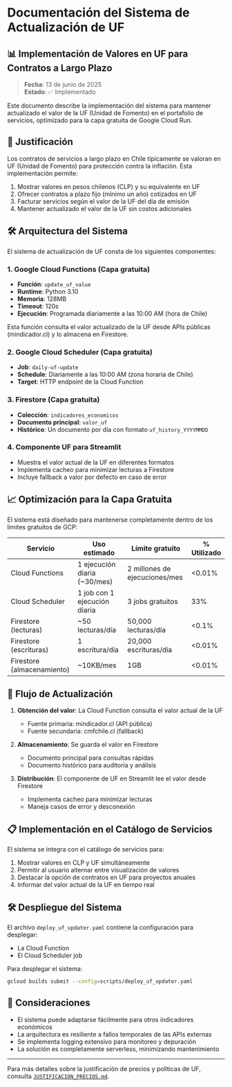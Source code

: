 # Documentación del Sistema de Actualización de UF

## 📊 Implementación de Valores en UF para Contratos a Largo Plazo

> **Fecha**: 13 de junio de 2025  
> **Estado**: ✅ Implementado

Este documento describe la implementación del sistema para mantener actualizado el valor de la UF (Unidad de Fomento) en el portafolio de servicios, optimizado para la capa gratuita de Google Cloud Run.

## 💼 Justificación

Los contratos de servicios a largo plazo en Chile típicamente se valoran en UF (Unidad de Fomento) para protección contra la inflación. Esta implementación permite:

1. Mostrar valores en pesos chilenos (CLP) y su equivalente en UF
2. Ofrecer contratos a plazo fijo (mínimo un año) cotizados en UF
3. Facturar servicios según el valor de la UF del día de emisión
4. Mantener actualizado el valor de la UF sin costos adicionales

## 🛠️ Arquitectura del Sistema

El sistema de actualización de UF consta de los siguientes componentes:

### 1. Google Cloud Functions (Capa gratuita)

- **Función**: `update_uf_value`
- **Runtime**: Python 3.10
- **Memoria**: 128MB
- **Timeout**: 120s
- **Ejecución**: Programada diariamente a las 10:00 AM (hora de Chile)

Esta función consulta el valor actualizado de la UF desde APIs públicas (mindicador.cl) y lo almacena en Firestore.

### 2. Google Cloud Scheduler (Capa gratuita)

- **Job**: `daily-uf-update`
- **Schedule**: Diariamente a las 10:00 AM (zona horaria de Chile)
- **Target**: HTTP endpoint de la Cloud Function

### 3. Firestore (Capa gratuita)

- **Colección**: `indicadores_economicos`
- **Documento principal**: `valor_uf`
- **Histórico**: Un documento por día con formato `uf_history_YYYYMMDD`

### 4. Componente UF para Streamlit

- Muestra el valor actual de la UF en diferentes formatos
- Implementa cacheo para minimizar lecturas a Firestore
- Incluye fallback a valor por defecto en caso de error

## 📈 Optimización para la Capa Gratuita

El sistema está diseñado para mantenerse completamente dentro de los límites gratuitos de GCP:

| Servicio | Uso estimado | Límite gratuito | % Utilizado |
|----------|--------------|-----------------|-------------|
| Cloud Functions | 1 ejecución diaria (~30/mes) | 2 millones de ejecuciones/mes | <0.01% |
| Cloud Scheduler | 1 job con 1 ejecución diaria | 3 jobs gratuitos | 33% |
| Firestore (lecturas) | ~50 lecturas/día | 50,000 lecturas/día | <0.1% |
| Firestore (escrituras) | 1 escritura/día | 20,000 escrituras/día | <0.01% |
| Firestore (almacenamiento) | ~10KB/mes | 1GB | <0.01% |

## 🔄 Flujo de Actualización

1. **Obtención del valor**: La Cloud Function consulta el valor actual de la UF
    - Fuente primaria: mindicador.cl (API pública)
    - Fuente secundaria: cmfchile.cl (fallback)

2. **Almacenamiento**: Se guarda el valor en Firestore
    - Documento principal para consultas rápidas
    - Documento histórico para auditoría y análisis

3. **Distribución**: El componente de UF en Streamlit lee el valor desde Firestore
    - Implementa cacheo para minimizar lecturas
    - Maneja casos de error y desconexión

## 📋 Implementación en el Catálogo de Servicios

El sistema se integra con el catálogo de servicios para:

1. Mostrar valores en CLP y UF simultáneamente
2. Permitir al usuario alternar entre visualización de valores
3. Destacar la opción de contratos en UF para proyectos anuales
4. Informar del valor actual de la UF en tiempo real

## 🛠️ Despliegue del Sistema

El archivo `deploy_uf_updater.yaml` contiene la configuración para desplegar:
- La Cloud Function
- El Cloud Scheduler job

Para desplegar el sistema:

```bash
gcloud builds submit --config=scripts/deploy_uf_updater.yaml
```

## 📝 Consideraciones

- El sistema puede adaptarse fácilmente para otros indicadores económicos
- La arquitectura es resiliente a fallos temporales de las APIs externas
- Se implementa logging extensivo para monitoreo y depuración
- La solución es completamente serverless, minimizando mantenimiento

---

Para más detalles sobre la justificación de precios y políticas de UF, consulta [`JUSTIFICACION_PRECIOS.md`](JUSTIFICACION_PRECIOS.md).
